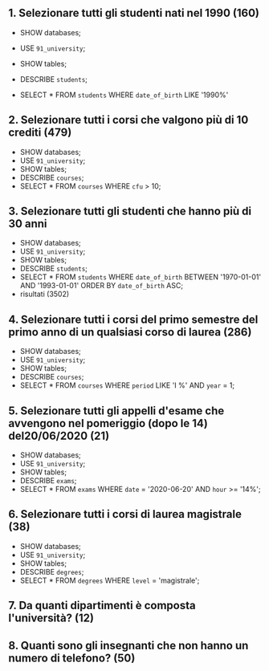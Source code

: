 ## 1. Selezionare tutti gli studenti nati nel 1990 (160)

- SHOW databases;
<!-- per vedere tutti i database presenti nel mio phpMyAdmin -->

- USE `91_university`;
<!-- per utilizzare un determinato database -->
- SHOW tables;
<!-- per mostare tutte le tabelle presenti nel database 
NB: se nel terminale faccio tutto insieme ossia:
SHOW databases;
USE `91_university`;
SHOW tables; 
funziona ma se uso SHOW tables; separatamente mi da errore 🤬-->
- DESCRIBE `students`;
<!-- Per vedere come è formata una tabella di una colonna esempio di students
NB: come con SHOW tables da errore se non lo si fa tutto insieme quindi:
SHOW databases;
USE `91_university`;
SHOW tables; 
DESCRIBE `students` -->

- SELECT * FROM `students` WHERE `date_of_birth` LIKE '1990%'


## 2. Selezionare tutti i corsi che valgono più di 10 crediti (479)

- SHOW databases;
- USE `91_university`;
- SHOW tables;
- DESCRIBE `courses`;
- SELECT * FROM `courses` WHERE `cfu` > 10;

## 3. Selezionare tutti gli studenti che hanno più di 30 anni

- SHOW databases;
- USE `91_university`;
- SHOW tables;
- DESCRIBE `students`;
- SELECT * FROM `students` WHERE `date_of_birth` BETWEEN '1970-01-01' AND '1993-01-01' ORDER BY `date_of_birth` ASC;
- risultati (3502)


## 4. Selezionare tutti i corsi del primo semestre del primo anno di un qualsiasi corso di laurea (286)

- SHOW databases;
- USE `91_university`;
- SHOW tables;
- DESCRIBE `courses`;
- SELECT * FROM `courses` WHERE `period` LIKE 'I %' AND `year` = 1;


## 5. Selezionare tutti gli appelli d'esame che avvengono nel pomeriggio (dopo le 14) del20/06/2020 (21)

- SHOW databases;
- USE `91_university`;
- SHOW tables;
- DESCRIBE `exams`;
- SELECT * FROM `exams` WHERE `date` = '2020-06-20' AND `hour` >= '14%';

## 6. Selezionare tutti i corsi di laurea magistrale (38)

- SHOW databases;
- USE `91_university`;
- SHOW tables;
- DESCRIBE `degrees`;
- SELECT * FROM `degrees` WHERE `level` = 'magistrale';


## 7. Da quanti dipartimenti è composta l'università? (12)




## 8. Quanti sono gli insegnanti che non hanno un numero di telefono? (50)